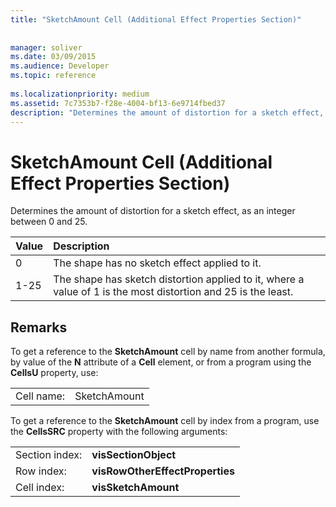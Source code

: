 ```yaml
---
title: "SketchAmount Cell (Additional Effect Properties Section)"
 
 
manager: soliver
ms.date: 03/09/2015
ms.audience: Developer
ms.topic: reference
 
ms.localizationpriority: medium
ms.assetid: 7c7353b7-f28e-4004-bf13-6e9714fbed37
description: "Determines the amount of distortion for a sketch effect, as an integer between 0 and 25."
---
```


# SketchAmount Cell (Additional Effect Properties Section)

Determines the amount of distortion for a sketch effect, as an integer between 0 and 25. 
  
|**Value**|**Description**|
|:-----|:-----|
|0  <br/> |The shape has no sketch effect applied to it.  <br/> |
|1-25  <br/> |The shape has sketch distortion applied to it, where a value of 1 is the most distortion and 25 is the least.  <br/> |
   
## Remarks

To get a reference to the **SketchAmount** cell by name from another formula, by value of the **N** attribute of a **Cell** element, or from a program using the **CellsU** property, use: 
  
|||
|:-----|:-----|
| Cell name:  <br/> | SketchAmount  <br/> |
   
To get a reference to the **SketchAmount** cell by index from a program, use the **CellsSRC** property with the following arguments: 
  
|||
|:-----|:-----|
| Section index:  <br/> |**visSectionObject** <br/> |
| Row index:  <br/> |**visRowOtherEffectProperties** <br/> |
| Cell index:  <br/> |**visSketchAmount** <br/> |
   

